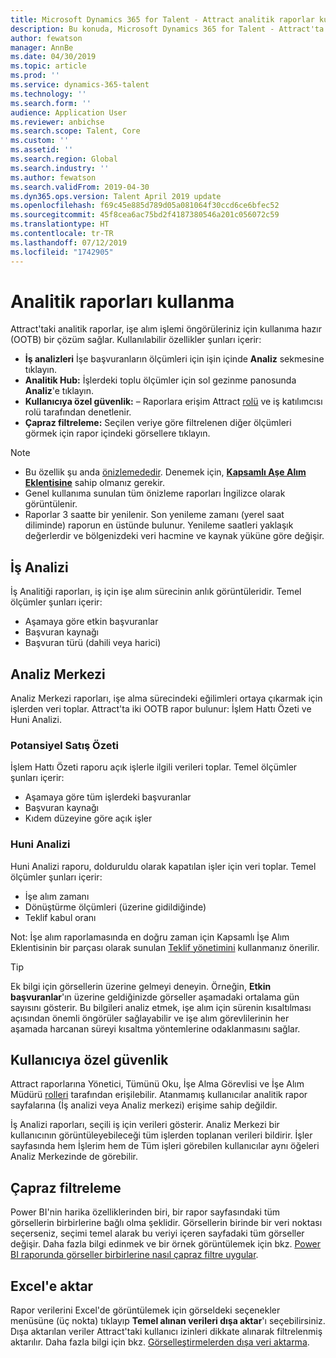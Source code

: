 ```yaml
---
title: Microsoft Dynamics 365 for Talent - Attract analitik raporlar kullanımı
description: Bu konuda, Microsoft Dynamics 365 for Talent - Attract'ta işlem öngörüleri için işe alma analitik raporları açıklanmaktadır
author: fewatson
manager: AnnBe
ms.date: 04/30/2019
ms.topic: article
ms.prod: ''
ms.service: dynamics-365-talent
ms.technology: ''
ms.search.form: ''
audience: Application User
ms.reviewer: anbichse
ms.search.scope: Talent, Core
ms.custom: ''
ms.assetid: ''
ms.search.region: Global
ms.search.industry: ''
ms.author: fewatson
ms.search.validFrom: 2019-04-30
ms.dyn365.ops.version: Talent April 2019 update
ms.openlocfilehash: f69c45e885d789d05a081064f30ccd6ce6bfec52
ms.sourcegitcommit: 45f8cea6ac75bd2f4187380546a201c056072c59
ms.translationtype: HT
ms.contentlocale: tr-TR
ms.lasthandoff: 07/12/2019
ms.locfileid: "1742905"
---
```

# <a name="use-analytic-reports"></a>Analitik raporları kullanma

Attract'taki analitik raporlar, işe alım işlemi öngörüleriniz için kullanıma hazır (OOTB) bir çözüm sağlar. Kullanılabilir özellikler şunları içerir:

- **İş analizleri** İşe başvuranların ölçümleri için işin içinde **Analiz** sekmesine tıklayın.
- **Analitik Hub:** İşlerdeki toplu ölçümler için sol gezinme panosunda **Analiz**'e tıklayın.
- **Kullanıcıya özel güvenlik:** –  Raporlara erişim Attract [rolü](security-attract.md) ve iş katılımcısı rolü tarafından denetlenir.
- **Çapraz filtreleme:** Seçilen veriye göre filtrelenen diğer ölçümleri görmek için rapor içindeki görsellere tıklayın.

>[!NOTE] 
>- Bu özellik şu anda [önizlemededir](access-preview-feature.md). Denemek için, [**Kapsamlı Aşe Alım Eklentisine**](attract-comprehensive-hiring.md) sahip olmanız gerekir.
>- Genel kullanıma sunulan tüm önizleme raporları İngilizce olarak görüntülenir.
>- Raporlar 3 saatte bir yenilenir. Son yenileme zamanı (yerel saat diliminde) raporun en üstünde bulunur. Yenileme saatleri yaklaşık değerlerdir ve bölgenizdeki veri hacmine ve kaynak yüküne göre değişir.

## <a name="job-analytics"></a>İş Analizi

İş Analitiği raporları, iş için işe alım sürecinin anlık görüntüleridir.  Temel ölçümler şunları içerir:

- Aşamaya göre etkin başvuranlar
- Başvuran kaynağı
- Başvuran türü (dahili veya harici)

## <a name="analytics-hub"></a>Analiz Merkezi

Analiz Merkezi raporları, işe alma sürecindeki eğilimleri ortaya çıkarmak için işlerden veri toplar. Attract'ta iki OOTB rapor bulunur: İşlem Hattı Özeti ve Huni Analizi.

### <a name="pipeline-summary"></a>Potansiyel Satış Özeti

İşlem Hattı Özeti raporu açık işlerle ilgili verileri toplar. Temel ölçümler şunları içerir:

- Aşamaya göre tüm işlerdeki başvuranlar
- Başvuran kaynağı
- Kıdem düzeyine göre açık işler

### <a name="funnel-analysis"></a>Huni Analizi

Huni Analizi raporu, dolduruldu olarak kapatılan işler için veri toplar. Temel ölçümler şunları içerir:

- İşe alım zamanı
- Dönüştürme ölçümleri (üzerine gidildiğinde)
- Teklif kabul oranı

Not: İşe alım raporlamasında en doğru zaman için Kapsamlı İşe Alım Eklentisinin bir parçası olarak sunulan [Teklif yönetimini](offer-setup.md) kullanmanız önerilir.

>[!TIP] 
>Ek bilgi için görsellerin üzerine gelmeyi deneyin. Örneğin, **Etkin başvuranlar**'ın üzerine geldiğinizde görseller aşamadaki ortalama gün sayısını gösterir. Bu bilgileri analiz etmek, işe alım için sürenin kısaltılması açısından önemli öngörüler sağlayabilir ve işe alım görevlilerinin her aşamada harcanan süreyi kısaltma yöntemlerine odaklanmasını sağlar.

## <a name="user-specific-security"></a>Kullanıcıya özel güvenlik

Attract raporlarına Yönetici, Tümünü Oku, İşe Alma Görevlisi ve İşe Alım Müdürü [rolleri](security-attract.md) tarafından erişilebilir. Atanmamış kullanıcılar analitik rapor sayfalarına (İş analizi veya Analiz merkezi) erişime sahip değildir.

İş Analizi raporları, seçili iş için verileri gösterir. Analiz Merkezi bir kullanıcının görüntüleyebileceği tüm işlerden toplanan verileri bildirir. İşler sayfasında hem İşlerim hem de Tüm işleri görebilen kullanıcılar aynı öğeleri Analiz Merkezinde de görebilir.

## <a name="cross-filter"></a>Çapraz filtreleme

Power BI'nin harika özelliklerinden biri, bir rapor sayfasındaki tüm görsellerin birbirlerine bağlı olma şeklidir. Görsellerin birinde bir veri noktası seçerseniz, seçimi temel alarak bu veriyi içeren sayfadaki tüm görseller değişir. Daha fazla bilgi edinmek ve bir örnek görüntülemek için bkz. [Power BI raporunda görseller birbirlerine nasıl çapraz filtre uygular](https://docs.microsoft.com/power-bi/consumer/end-user-interactions).

## <a name="export-to-excel"></a>Excel'e aktar

Rapor verilerini Excel'de görüntülemek için görseldeki seçenekler menüsüne (üç nokta) tıklayıp **Temel alınan verileri dışa aktar**'ı seçebilirsiniz. Dışa aktarılan veriler Attract'taki kullanıcı izinleri dikkate alınarak filtrelenmiş aktarılır. Daha fazla bilgi için bkz. [Görselleştirmelerden dışa veri aktarma](https://docs.microsoft.com/power-bi/visuals/power-bi-visualization-export-data).
